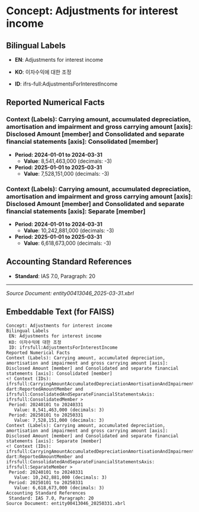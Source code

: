 # Concept: Adjustments for interest income

## Bilingual Labels
- **EN**: Adjustments for interest income
- **KO**: 이자수익에 대한 조정

- **ID**: ifrs-full:AdjustmentsForInterestIncome

## Reported Numerical Facts

### **Context (Labels): Carrying amount, accumulated depreciation, amortisation and impairment and gross carrying amount [axis]: Disclosed Amount [member] and Consolidated and separate financial statements [axis]: Consolidated [member]**
<!-- Context (IDs): ifrs-full:CarryingAmountAccumulatedDepreciationAmortisationAndImpairmentAndGrossCarryingAmountAxis: dart:ReportedAmountMember and ifrs-full:ConsolidatedAndSeparateFinancialStatementsAxis: ifrs-full:ConsolidatedMember -->
- **Period: 2024-01-01 to 2024-03-31**
  - **Value**: 8,541,463,000 (decimals: -3)
- **Period: 2025-01-01 to 2025-03-31**
  - **Value**: 7,528,151,000 (decimals: -3)

### **Context (Labels): Carrying amount, accumulated depreciation, amortisation and impairment and gross carrying amount [axis]: Disclosed Amount [member] and Consolidated and separate financial statements [axis]: Separate [member]**
<!-- Context (IDs): ifrs-full:CarryingAmountAccumulatedDepreciationAmortisationAndImpairmentAndGrossCarryingAmountAxis: dart:ReportedAmountMember and ifrs-full:ConsolidatedAndSeparateFinancialStatementsAxis: ifrs-full:SeparateMember -->
- **Period: 2024-01-01 to 2024-03-31**
  - **Value**: 10,242,881,000 (decimals: -3)
- **Period: 2025-01-01 to 2025-03-31**
  - **Value**: 6,618,673,000 (decimals: -3)

## Accounting Standard References
- **Standard**: IAS 7.0, Paragraph: 20

---
*Source Document: entity00413046_2025-03-31.xbrl*
## Embeddable Text (for FAISS)
```text
Concept: Adjustments for interest income
Bilingual Labels
 EN: Adjustments for interest income
 KO: 이자수익에 대한 조정
 ID: ifrsfull:AdjustmentsForInterestIncome
Reported Numerical Facts
Context (Labels): Carrying amount, accumulated depreciation, amortisation and impairment and gross carrying amount [axis]: Disclosed Amount [member] and Consolidated and separate financial statements [axis]: Consolidated [member]
<! Context (IDs): ifrsfull:CarryingAmountAccumulatedDepreciationAmortisationAndImpairmentAndGrossCarryingAmountAxis: dart:ReportedAmountMember and ifrsfull:ConsolidatedAndSeparateFinancialStatementsAxis: ifrsfull:ConsolidatedMember >
 Period: 20240101 to 20240331
   Value: 8,541,463,000 (decimals: 3)
 Period: 20250101 to 20250331
   Value: 7,528,151,000 (decimals: 3)
Context (Labels): Carrying amount, accumulated depreciation, amortisation and impairment and gross carrying amount [axis]: Disclosed Amount [member] and Consolidated and separate financial statements [axis]: Separate [member]
<! Context (IDs): ifrsfull:CarryingAmountAccumulatedDepreciationAmortisationAndImpairmentAndGrossCarryingAmountAxis: dart:ReportedAmountMember and ifrsfull:ConsolidatedAndSeparateFinancialStatementsAxis: ifrsfull:SeparateMember >
 Period: 20240101 to 20240331
   Value: 10,242,881,000 (decimals: 3)
 Period: 20250101 to 20250331
   Value: 6,618,673,000 (decimals: 3)
Accounting Standard References
 Standard: IAS 7.0, Paragraph: 20
Source Document: entity00413046_20250331.xbrl
```